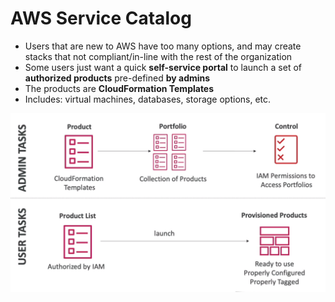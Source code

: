 # AWS Service Catalog

- Users that are new to AWS have too many options, and may create stacks that not compliant/in-line with the rest of the organization
- Some users just want a quick **self-service portal** to launch a set of **authorized products** pre-defined **by admins**
- The products are **CloudFormation Templates**
- Includes: virtual machines, databases, storage options, etc.

![AWS Service Catalog](../../images/account/service_catalog.png)